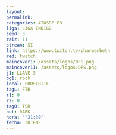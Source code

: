 ```yaml
---
layout: 
permalink: 
categories: 4TOSDF F3
liga: LIGA INDIGO
seed: 3
raiz: 11
stream: SI
link: https://www.twitch.tv/charmanbeth
red: twitch
maincover1: /assets/logos/DFS.png
maincover11: /assets/logos/DFS.png
j1: LLAVE 3
bg1: rock
local: FROSTBITE
tagL: FTB
r1: 0
r2: 0
tagO: TSR
out: DARK
hora: '"21:30"'
fecha: 30 ENE
---
```

